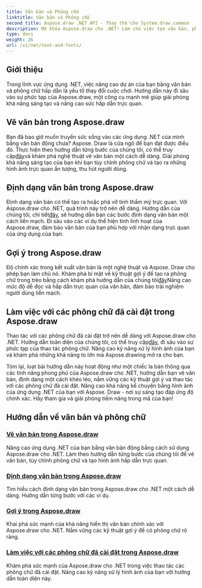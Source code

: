 ```yaml
---
title: Văn bản và Phông chữ
linktitle: Văn bản và Phông chữ
second_title: Aspose.draw .NET API - Thay thế cho System.draw.common
description: Mở khóa Aspose.draw cho .NET! Làm chủ việc tạo văn bản, phông chữ và hình ảnh động. Định dạng văn bản, gợi ý và thao tác phông chữ hoàn hảo để có hình ảnh rõ nét.
type: docs
weight: 26
url: /vi/net/text-and-fonts/
---
```


## Giới thiệu
Trong lĩnh vực ứng dụng .NET, việc nâng cao dự án của bạn bằng văn bản và phông chữ hấp dẫn là yếu tố thay đổi cuộc chơi. Hướng dẫn này đi sâu vào sự phức tạp của Aspose.draw, một công cụ mạnh mẽ giúp giải phóng khả năng sáng tạo và nâng cao sức hấp dẫn trực quan.

## Vẽ văn bản trong Aspose.draw
Bạn đã bao giờ muốn truyền sức sống vào các ứng dụng .NET của mình bằng văn bản động chưa? Aspose. Draw là cửa ngõ để bạn đạt được điều đó. Thực hiện theo hướng dẫn từng bước của chúng tôi, có thể truy cập[đây](./draw-text/)và khám phá nghệ thuật vẽ văn bản một cách dễ dàng. Giải phóng khả năng sáng tạo của bạn khi bạn tùy chỉnh phông chữ và tạo ra những hình ảnh trực quan ấn tượng, thu hút người dùng.

## Định dạng văn bản trong Aspose.draw
 Định dạng văn bản có thể tạo ra hoặc phá vỡ tính thẩm mỹ trực quan. Với Aspose.draw cho .NET, quá trình này trở nên dễ dàng. Hướng dẫn của chúng tôi, chi tiết[đây](./format-text/), sẽ hướng dẫn bạn các bước định dạng văn bản một cách liền mạch. Đi sâu vào các ví dụ thể hiện tính linh hoạt của Aspose.draw, đảm bảo văn bản của bạn phù hợp với nhận dạng trực quan của ứng dụng của bạn.

## Gợi ý trong Aspose.draw
 Độ chính xác trong kết xuất văn bản là một nghệ thuật và Aspose. Draw cho phép bạn làm chủ nó. Khám phá bí mật về kỹ thuật gợi ý để tạo ra phông chữ trong trẻo bằng cách khám phá hướng dẫn của chúng tôi[đây](./hinting/)Nâng cao mức độ dễ đọc và hấp dẫn trực quan của văn bản, đảm bảo trải nghiệm người dùng liền mạch.

## Làm việc với các phông chữ đã cài đặt trong Aspose.draw
 Thao tác với các phông chữ đã cài đặt trở nên dễ dàng với Aspose.draw cho .NET. Hướng dẫn toàn diện của chúng tôi, có thể truy cập[đây](./installed-fonts/), đi sâu vào sự phức tạp của thao tác phông chữ. Nâng cao kỹ năng xử lý hình ảnh của bạn và khám phá những khả năng to lớn mà Aspose.drawing mở ra cho bạn.

Tóm lại, loạt bài hướng dẫn này hoạt động như một chiếc la bàn thông qua các tính năng phong phú của Aspose.draw cho .NET, hướng dẫn bạn vẽ văn bản, định dạng một cách khéo léo, nắm vững các kỹ thuật gợi ý và thao tác với các phông chữ đã cài đặt. Nâng cao khả năng kể chuyện bằng hình ảnh của ứng dụng .NET của bạn với Aspose. Draw - nơi sự sáng tạo đáp ứng độ chính xác. Hãy tham gia và giải phóng tiềm năng trong mã của bạn!
## Hướng dẫn về văn bản và phông chữ
### [Vẽ văn bản trong Aspose.draw](./draw-text/)
Nâng cao ứng dụng .NET của bạn bằng văn bản động bằng cách sử dụng Aspose.draw cho .NET. Làm theo hướng dẫn từng bước của chúng tôi để vẽ văn bản, tùy chỉnh phông chữ và tạo hình ảnh hấp dẫn trực quan.
### [Định dạng văn bản trong Aspose.draw](./format-text/)
Tìm hiểu cách định dạng văn bản trong Aspose.draw cho .NET một cách dễ dàng. Hướng dẫn từng bước với các ví dụ.
### [Gợi ý trong Aspose.draw](./hinting/)
Khai phá sức mạnh của khả năng hiển thị văn bản chính xác với Aspose.draw cho .NET. Nắm vững các kỹ thuật gợi ý để có phông chữ rõ ràng.
### [Làm việc với các phông chữ đã cài đặt trong Aspose.draw](./installed-fonts/)
Khám phá sức mạnh của Aspose.draw cho .NET trong việc thao tác các phông chữ đã cài đặt. Nâng cao kỹ năng xử lý hình ảnh của bạn với hướng dẫn toàn diện này.
